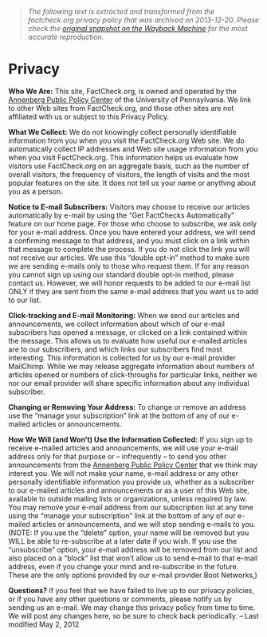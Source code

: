 > *The following text is extracted and transformed from the factcheck.org privacy policy that was archived on 2013-12-20. Please check the [original snapshot on the Wayback Machine](https://web.archive.org/web/20131220060249id_/http%3A//www.factcheck.org/about/privacy) for the most accurate reproduction.*

# Privacy

**Who We Are:** This site, FactCheck.org, is owned and operated by the [Annenberg Public Policy Center](http://appcpenn.org/) of the University of Pennsylvania. We link to other Web sites from FactCheck.org, and those other sites are not affiliated with us or subject to this Privacy Policy.

**What We Collect:** We do not knowingly collect personally identifiable information from you when you visit the FactCheck.org Web site. We do automatically collect IP addresses and Web site usage information from you when you visit FactCheck.org. This information helps us evaluate how visitors use FactCheck.org on an aggregate basis, such as the number of overall visitors, the frequency of visitors, the length of visits and the most popular features on the site. It does not tell us your name or anything about you as a person.

**Notice to E-mail Subscribers:** Visitors may choose to receive our articles automatically by e-mail by using the “Get FactChecks Automatically” feature on our home page. For those who choose to subscribe, we ask only for your e-mail address. Once you have entered your address, we will send a confirming message to that address, and you must click on a link within that message to complete the process. If you do not click the link you will not receive our articles. We use this “double opt-in” method to make sure we are sending e-mails only to those who request them. If for any reason you cannot sign up using our standard double opt-in method, please contact us. However, we will honor requests to be added to our e-mail list ONLY if they are sent from the same e-mail address that you want us to add to our list.

**Click-tracking and E-mail Monitoring:** When we send our articles and announcements, we collect information about which of our e-mail subscribers has opened a message, or clicked on a link contained within the message. This allows us to evaluate how useful our e-mailed articles are to our subscribers, and which links our subscribers find most interesting. This information is collected for us by our e-mail provider MailChimp. While we may release aggregate information about numbers of articles opened or numbers of click-throughs for particular links, neither we nor our email provider will share specific information about any individual subscriber.

**Changing or Removing Your Address:** To change or remove an address use the “manage your subscription” link at the bottom of any of our e-mailed articles or announcements.

**How We Will (and Won’t) Use the Information Collected:** If you sign up to receive e-mailed articles and announcements, we will use your e-mail address only for that purpose or – infrequently – to send you other announcements from the [Annenberg Public Policy Center](http://appcpenn.org/) that we think may interest you. We will not make your name, e-mail address or any other personally identifiable information you provide us, whether as a subscriber to our e-mailed articles and announcements or as a user of this Web site, available to outside mailing lists or organizations, unless required by law. You may remove your e-mail address from our subscription list at any time using the “manage your subscription” link at the bottom of any of our e-mailed articles or announcements, and we will stop sending e-mails to you. (NOTE: If you use the “delete” option, your name will be removed but you WILL be able to re-subscribe at a later date if you wish. If you use the “unsubscribe” option, your e-mail address will be removed from our list and also placed on a “block” list that won’t allow us to send e-mail to that e-mail address, even if you change your mind and re-subscribe in the future. These are the only options provided by our e-mail provider Boot Networks[.](http://origin.factcheck.org/spindetectors/search-results/))

**Questions?** If you feel that we have failed to live up to our privacy policies, or if you have any other questions or comments, please notify us by sending us an e-mail. We may change this privacy policy from time to time. We will post any changes here, so be sure to check back periodically. – Last modified May 2, 2012
